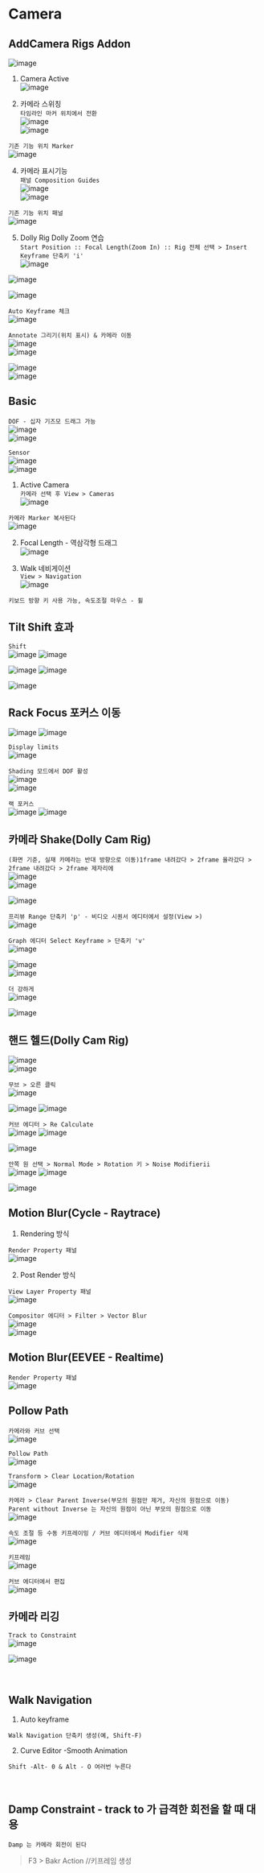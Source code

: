 Camera
==========


AddCamera Rigs Addon
----------------------
![image](https://user-images.githubusercontent.com/30430227/137256449-629e99a7-93b6-4bd4-9031-422bcdc3982d.png)  

1. Camera Active  
![image](https://user-images.githubusercontent.com/30430227/137256694-44210272-c701-4c44-b4a3-a6cd882fbebc.png)  

3. 카메라 스위칭  
`타임라인 마커 위치에서 전환`  
![image](https://user-images.githubusercontent.com/30430227/137257357-58dfd616-a074-4e44-be45-71e0206690d9.png)  
![image](https://user-images.githubusercontent.com/30430227/137257476-992e92f2-5ddc-4b0a-8fbb-bd7e16a0ab95.png)  

`기존 기능 위치 Marker`  
![image](https://user-images.githubusercontent.com/30430227/137267119-d208f470-88b4-45c7-a581-1f7c3869b8b1.png)


4. 카메라 표시기능  
`패널 Composition Guides`  
![image](https://user-images.githubusercontent.com/30430227/137257670-68e3ee41-93a2-42c8-8582-a4260c5af448.png)  
![image](https://user-images.githubusercontent.com/30430227/137257698-f34d31fc-2017-41db-8d9d-9387d8dc064f.png)  

`기존 기능 위치 패널`  
![image](https://user-images.githubusercontent.com/30430227/137267254-ab1c0740-a582-4c0b-b6af-0831a1e95ef8.png)  


5. Dolly Rig Dolly Zoom 연습  
`Start Position :: Focal Length(Zoom In) :: Rig 전체 선택 > Insert Keyframe 단축키 'i'`  
![image](https://user-images.githubusercontent.com/30430227/137260679-ba194266-dd73-42fe-aa87-e6af1be97c38.png)  

![image](https://user-images.githubusercontent.com/30430227/137260594-d03febce-5d91-455d-b713-e62c5ace2e87.png)  

![image](https://user-images.githubusercontent.com/30430227/137260910-1fb11d33-ac6a-48ff-85ab-fc0645ff1968.png)  

`Auto Keyframe 체크`  
![image](https://user-images.githubusercontent.com/30430227/137261562-5483eb0b-64e9-4a13-8d70-5c230093d66b.png)  


`Annotate 그리기(위치 표시) & 카메라 이동 `  
![image](https://user-images.githubusercontent.com/30430227/137261939-7a896d24-6eb5-4912-861d-d6e8b49c872e.png)  
![image](https://user-images.githubusercontent.com/30430227/137261974-fd4d4217-19a1-48b8-9bb7-fac603a1a69d.png)  

![image](https://user-images.githubusercontent.com/30430227/137262175-6f542b78-c73e-4f8d-af50-83780146feaf.png)  
![image](https://user-images.githubusercontent.com/30430227/137262207-99e62a95-007b-4063-8cd4-0372039a3055.png)  


Basic
--------

`DOF - 십자 기즈모 드래그 가능`  
![image](https://user-images.githubusercontent.com/30430227/137264512-0ed047d6-96b2-4113-afcb-a0b2213a1b91.png)  
![image](https://user-images.githubusercontent.com/30430227/137264549-322d30cc-2714-41ae-a1ce-2f95a62ddc43.png)  


`Sensor`  
![image](https://user-images.githubusercontent.com/30430227/137265679-7c3c9274-0533-4700-a95c-2a1c63f2eaed.png)  
![image](https://user-images.githubusercontent.com/30430227/137265716-cfbff90b-b7b0-4ce8-9b73-3d109781eedd.png)  


1. Active Camera  
`카메라 선택 후 View > Cameras `  
![image](https://user-images.githubusercontent.com/30430227/137266879-70546d62-b102-417e-9300-2c09343215ed.png)  

`카메라 Marker 복사된다`  
![image](https://user-images.githubusercontent.com/30430227/137267415-0415f9f0-9c97-43ea-b9e5-cf116a93701e.png)  


2. Focal Length - 역삼각형 드래그  
![image](https://user-images.githubusercontent.com/30430227/137267716-def52993-7cc9-4b97-8866-156dab65ef51.png)  


3. Walk 네비게이션  
`View > Navigation`  
![image](https://user-images.githubusercontent.com/30430227/137268276-61077dc7-5264-4356-a928-d962d6a78218.png)  

`키보드 방향 키 사용 가능, 속도조절 마우스 - 휠`  


Tilt Shift 효과  
-------------------

`Shift`  
![image](https://user-images.githubusercontent.com/30430227/137279814-bea31515-9831-4778-891e-e079f0686fdc.png)
![image](https://user-images.githubusercontent.com/30430227/137279906-81bded14-5294-4004-a597-f37052651483.png)  

![image](https://user-images.githubusercontent.com/30430227/137279855-9a412e48-9872-4d55-a2de-441a845e5ad0.png)
![image](https://user-images.githubusercontent.com/30430227/137279996-2771fa7d-c0e7-4612-b506-ff28810e77ca.png)  

![image](https://user-images.githubusercontent.com/30430227/137280074-dabda36d-14c4-41ab-be92-d7013aa0981b.png)



Rack Focus 포커스 이동  
------------------------

![image](https://user-images.githubusercontent.com/30430227/137281489-5e46051c-661f-4cc5-ba1c-6023cc621744.png)
![image](https://user-images.githubusercontent.com/30430227/137281543-8f2c00b1-7a95-4997-90de-168d02080f0f.png)  

`Display limits`   
![image](https://user-images.githubusercontent.com/30430227/137281941-9e548415-2ee3-44ad-9724-40efa98d317a.png)


`Shading 모드에서 DOF 활성`  
![image](https://user-images.githubusercontent.com/30430227/137281848-ecb73e97-bd2a-4595-9be4-bab7691951be.png)  
![image](https://user-images.githubusercontent.com/30430227/137281884-63022453-cbff-46cf-8fe6-202e036ee436.png)  

`랙 포커스`  
![image](https://user-images.githubusercontent.com/30430227/137282185-bb7711e7-b433-4ba2-a714-6f3b43f83eab.png)
![image](https://user-images.githubusercontent.com/30430227/137282229-24324df0-6373-4c61-a4c1-aff30561aed3.png)  



카메라 Shake(Dolly Cam Rig)
-----------------------

`(화면 기준, 실재 카메라는 반대 방향으로 이동)1frame 내려갔다 > 2frame 올라갔다 > 2frame 내려갔다 > 2frame 제자리에`  
![image](https://user-images.githubusercontent.com/30430227/137286262-3755aa0b-fb31-4e31-b317-31710aa7a8c8.png)  
![image](https://user-images.githubusercontent.com/30430227/137286762-04477180-98c1-48ed-8267-d8b8591a8860.png)  

![image](https://user-images.githubusercontent.com/30430227/137286960-3b50d1fa-8ec5-4224-a8c9-2847ea4f8c16.png)  

`프리뷰 Range 단축키 'p' - 비디오 시퀀서 에디터에서 설정(View >)`  
![image](https://user-images.githubusercontent.com/30430227/137287182-614dd921-7cc4-4e1a-a98d-5b51ceb596ef.png)  

`Graph 에디터 Select Keyframe > 단축키 'v'`  
![image](https://user-images.githubusercontent.com/30430227/137287504-5488c4c0-8645-4d57-9bf0-847c0a4212eb.png)  

![image](https://user-images.githubusercontent.com/30430227/137287326-c35cd123-de9b-4b41-ae90-10ba4f987148.png)  
![image](https://user-images.githubusercontent.com/30430227/137287546-9cd4d9a9-830d-4803-aa7e-e0508fb4c829.png)  

`더 강하게`  
![image](https://user-images.githubusercontent.com/30430227/137288523-dcdcc7c2-ac5f-4b81-8180-2981e6537d8e.png)  

![image](https://user-images.githubusercontent.com/30430227/137289176-a0524ba3-f2b5-4c9a-9bc0-20eafda0123c.png)  



핸드 헬드(Dolly Cam Rig) 
-------------------------

![image](https://user-images.githubusercontent.com/30430227/137289909-1c01fc3a-aa68-4790-88ab-f315b5e40e81.png)  
![image](https://user-images.githubusercontent.com/30430227/137290024-de4972b2-20de-4bd0-8652-c9d80277531c.png)  


`무브 > 오른 클릭`  
![image](https://user-images.githubusercontent.com/30430227/137292557-a4106567-1c71-4859-bfe0-889aad06520c.png)  

![image](https://user-images.githubusercontent.com/30430227/137292505-82879bf0-c918-4f71-935c-61fa8fed84ce.png)
![image](https://user-images.githubusercontent.com/30430227/137292637-ddcb4365-a212-44a2-ae39-d44de730fc1d.png)  


`커브 에디터 > Re Calculate`  
![image](https://user-images.githubusercontent.com/30430227/137293117-75569391-4ae2-4400-8f7f-15297732dd36.png)
![image](https://user-images.githubusercontent.com/30430227/137293167-878a4bd0-3dd5-49ba-aad0-01a6d6ed99bd.png)  

![image](https://user-images.githubusercontent.com/30430227/137293241-ebadacb5-252d-465c-a3f2-83185f13b264.png)  


`안쪽 원 선택 > Normal Mode > Rotation 키 > Noise Modifierii`  
![image](https://user-images.githubusercontent.com/30430227/137294663-2b58c963-dff6-4345-b76c-9cb0331acd05.png)
![image](https://user-images.githubusercontent.com/30430227/137300204-61a4c0f4-5444-4141-abef-4cab19b233aa.png)  

![image](https://user-images.githubusercontent.com/30430227/137300650-7f797d20-4273-45d2-a1b3-5f0d2baa300d.png)  


Motion Blur(Cycle - Raytrace)
--------------------------------

1. Rendering 방식  

`Render Property 패널`  
![image](https://user-images.githubusercontent.com/30430227/137306627-703e0ca8-85c1-4d00-9635-51ca37d43e36.png)  



2. Post Render 방식  

`View Layer Property 패널`  
![image](https://user-images.githubusercontent.com/30430227/137306958-005055ce-c861-4cbc-83bf-c90972a5ba04.png)  


`Compositor 에디터 > Filter > Vector Blur`  
![image](https://user-images.githubusercontent.com/30430227/137307059-c7ea00a5-612c-44f8-a306-1943531bf7a7.png)  
![image](https://user-images.githubusercontent.com/30430227/137307126-359ec69a-ec45-465e-a807-75e76276d094.png)  




Motion Blur(EEVEE - Realtime)
-------------------------------
`Render Property 패널`  
![image](https://user-images.githubusercontent.com/30430227/137307287-77c92e12-5c7a-4ea2-be93-d0df32e8a804.png)  



Pollow Path  
-------------

`카메라와 커브 선택`  
![image](https://user-images.githubusercontent.com/30430227/137307442-06d44861-b58e-4598-bc41-9eb3706cf556.png)  


`Pollow Path`  
![image](https://user-images.githubusercontent.com/30430227/137307550-6b391b5d-82d4-495c-9751-612682629d25.png)  


`Transform > Clear Location/Rotation`  
![image](https://user-images.githubusercontent.com/30430227/137307950-e5ace4f3-5284-4220-92c6-609f50752d85.png)


`카메라 > Clear Parent Inverse(부모의 원점만 제거, 자신의 원점으로 이동)`  
`Parent without Inverse 는 자신의 원점이 아닌 부모의 원점으로 이동`  
![image](https://user-images.githubusercontent.com/30430227/137307653-9c39f943-f857-4354-b0da-621d1d8dee6a.png)  


`속도 조절 등 수동 키프레이밍 / 커브 에디터에서 Modifier 삭제`  
![image](https://user-images.githubusercontent.com/30430227/137309164-9bea376f-c0e4-4bca-a0f0-2a7d1eeae130.png)  


`키프레임`  
![image](https://user-images.githubusercontent.com/30430227/137309291-884f5236-cc37-4e5c-a7f3-ca9036a4c688.png)  


`커브 에디터에서 편집`  
![image](https://user-images.githubusercontent.com/30430227/137309389-3d93cb3b-c31f-4636-9510-1bc749163060.png)  



카메라 리깅 
--------------
`Track to Constraint`  
![image](https://user-images.githubusercontent.com/30430227/137309611-30fee550-9067-4df3-b2ef-1baaa39f8e4f.png)  

![image](https://user-images.githubusercontent.com/30430227/137309814-62dae93d-0d2a-4154-93f5-854cfa7f97bd.png)  


<br>

Walk Navigation
------------------

1. Auto keyframe

`Walk Navigation 단축키 생성(예, Shift-F)`

2. Curve Editor -Smooth Animation
 
`Shift -Alt- 0 & Alt - O 여러번 누른다`


<br>

Damp Constraint - track to 가 급격한 회전을 할 때 대용
---------------------------------------------------

`Damp 는 카메라 회전이 된다`

> F3 > Bakr Action //키프레임 생성







